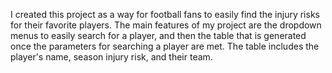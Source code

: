 I created this project as a way for football fans to easily find the injury risks for their favorite players. The main features of my project are the dropdown menus to 
easily search for a player, and then the table that is generated once the parameters for searching a player are met. The table includes the player's name, season injury
risk, and their team. 
